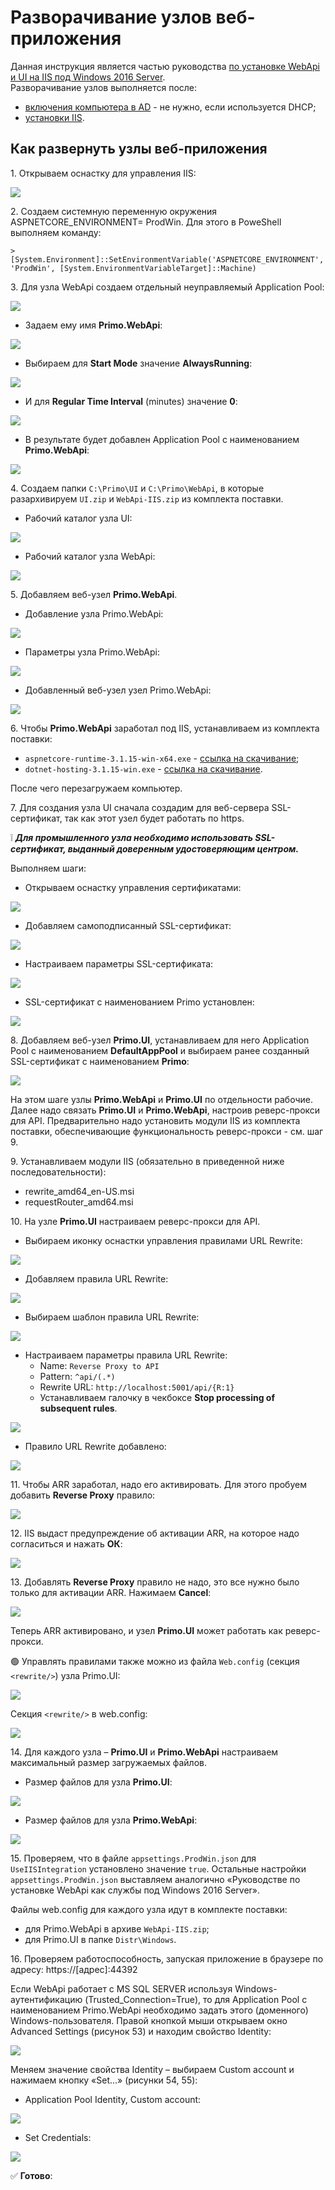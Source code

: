 # Разворачивание узлов веб-приложения

Данная инструкция является частью руководства [по установке WebApi и UI на IIS под Windows 2016 Server](https://github.com/PrimoRPA/Docs.Rus/blob/139-%D0%B4%D0%BE%D0%B1%D0%B0%D0%B2%D0%B8%D1%82%D1%8C-%D0%B4%D0%BE%D0%BA%D1%83%D0%BC%D0%B5%D0%BD%D1%82%D1%8B-%D0%B0%D0%B4%D0%BC%D0%B8%D0%BD%D0%B0-%D0%B2-%D1%80%D0%B0%D0%B7%D0%B4%D0%B5%D0%BB-%D0%BE%D1%80%D0%BA%D0%B5%D1%81%D1%82%D1%80%D0%B0%D1%82%D0%BE%D1%80%D0%B0/orchestrator/admin/Windows/webapi/install-webapi-introduction.md).\
Разворачивание узлов выполняется после:
* [включения компьютера в AD](https://github.com/PrimoRPA/Docs.Rus/blob/139-%D0%B4%D0%BE%D0%B1%D0%B0%D0%B2%D0%B8%D1%82%D1%8C-%D0%B4%D0%BE%D0%BA%D1%83%D0%BC%D0%B5%D0%BD%D1%82%D1%8B-%D0%B0%D0%B4%D0%BC%D0%B8%D0%BD%D0%B0-%D0%B2-%D1%80%D0%B0%D0%B7%D0%B4%D0%B5%D0%BB-%D0%BE%D1%80%D0%BA%D0%B5%D1%81%D1%82%D1%80%D0%B0%D1%82%D0%BE%D1%80%D0%B0/orchestrator/admin/Windows/webapi/install-webapi-introduction.md#%D0%B2%D0%BA%D0%BB%D1%8E%D1%87%D0%B5%D0%BD%D0%B8%D0%B5-%D0%BA%D0%BE%D0%BC%D0%BF%D1%8C%D1%8E%D1%82%D0%B5%D1%80%D0%B0-%D0%B2-ad) - не нужно, если используется DHCP;
* [установки IIS](https://github.com/PrimoRPA/Docs.Rus/edit/139-%D0%B4%D0%BE%D0%B1%D0%B0%D0%B2%D0%B8%D1%82%D1%8C-%D0%B4%D0%BE%D0%BA%D1%83%D0%BC%D0%B5%D0%BD%D1%82%D1%8B-%D0%B0%D0%B4%D0%BC%D0%B8%D0%BD%D0%B0-%D0%B2-%D1%80%D0%B0%D0%B7%D0%B4%D0%B5%D0%BB-%D0%BE%D1%80%D0%BA%D0%B5%D1%81%D1%82%D1%80%D0%B0%D1%82%D0%BE%D1%80%D0%B0/orchestrator/admin/Windows/webapi/webapi-install-iis.md).

## Как развернуть узлы веб-приложения

1\. Открываем оснастку для управления IIS:

![](<../../../../.gitbook/assets/install-webapi-node-1.png>)

2\. Создаем системную переменную окружения ASPNETCORE_ENVIRONMENT= ProdWin. Для этого в PoweShell выполняем команду:
```
> [System.Environment]::SetEnvironmentVariable('ASPNETCORE_ENVIRONMENT', 'ProdWin', [System.EnvironmentVariableTarget]::Machine)
```

3\. Для узла WebApi создаем отдельный неуправляемый Application Pool:

![](<../../../../.gitbook/assets/install-webapi-node-2.png>)

* Задаем ему имя **Primo.WebApi**:

![](<../../../../.gitbook/assets/install-webapi-node-3.png>)

* Выбираем для **Start Mode** значение **AlwaysRunning**:

![](<../../../../.gitbook/assets/install-webapi-node-4.png>)

* И для **Regular Time Interval** (minutes) значение **0**:

![](<../../../../.gitbook/assets/install-webapi-node-5.png>)

* В результате будет добавлен Application Pool с наименованием **Primo.WebApi**:

![](<../../../../.gitbook/assets/install-webapi-node-6.png>)

4\. Создаем папки `C:\Primo\UI` и `C:\Primo\WebApi`, в которые разархивируем `UI.zip` и `WebApi-IIS.zip` из комплекта поставки.

* Рабочий каталог узла UI:

![](<../../../../.gitbook/assets/install-webapi-node-7.png>)

* Рабочий каталог узла WebApi:

![](<../../../../.gitbook/assets/install-webapi-node-8.png>)

5\. Добавляем веб-узел **Primo.WebApi**.
* Добавление узла Primo.WebApi:

![](<../../../../.gitbook/assets/install-webapi-node-9.png>)

* Параметры узла Primo.WebApi:

![](<../../../../.gitbook/assets/install-webapi-node-10.png>)

* Добавленный веб-узел узел Primo.WebApi:

![](<../../../../.gitbook/assets/install-webapi-node-11.png>)

6\. Чтобы **Primo.WebApi** заработал под IIS, устанавливаем из комплекта поставки:
* `aspnetcore-runtime-3.1.15-win-x64.exe` - [cсылка на скачивание](https://download.visualstudio.microsoft.com/download/pr/ae6e6b5b-5e7c-45f9-a668-cb1899f22e46/9c917acfab934ddd64340ba46490264e/aspnetcore-runtime-3.1.15-win-x64.exe);
* `dotnet-hosting-3.1.15-win.exe` -  [cсылка на скачивание](https://download.visualstudio.microsoft.com/download/pr/c8eabe25-bb2b-4089-992e-48198ff72ad8/a55a5313bfb65ac9bd2e5069dd4de5bc/dotnet-hosting-3.1.15-win.exe).
  
После чего перезагружаем компьютер.

7\. Для создания узла UI сначала создадим для веб-сервера SSL-сертификат, так как этот узел будет работать по https.

:grey_exclamation: ***Для промышленного узла необходимо использовать SSL-сертификат, выданный доверенным удостоверяющим центром.***

Выполняем шаги:

* Открываем оснастку управления сертификатами:

![](<../../../../.gitbook/assets/install-webapi-node-12.png>)

* Добавляем самоподписанный SSL-сертификат:

![](<../../../../.gitbook/assets/install-webapi-node-13.png>)

* Настраиваем параметры SSL-сертификата:

![](<../../../../.gitbook/assets/install-webapi-node-14.png>)

* SSL-сертификат с наименованием Primo установлен:

![](<../../../../.gitbook/assets/install-webapi-node-15.png>)

8\. Добавляем веб-узел **Primo.UI**, устанавливаем для него Application Pool с наименованием **DefaultAppPool** и выбираем ранее созданный SSL-сертификат с наименованием **Primo**: 

![](<../../../../.gitbook/assets/install-webapi-node-16.png>)

На этом шаге узлы **Primo.WebApi** и **Primo.UI** по отдельности рабочие. Далее надо связать **Primo.UI** и **Primo.WebApi**, настроив реверс-прокси для API. Предварительно надо установить модули IIS из комплекта поставки, обеспечивающие функциональность реверс-прокси - см. шаг 9.

9\. Устанавливаем модули IIS (обязательно в приведенной ниже последовательности):
* rewrite_amd64_en-US.msi
* requestRouter_amd64.msi

10\. На узле **Primo.UI** настраиваем реверс-прокси для API.
* Выбираем иконку оснастки управления правилами URL Rewrite:

![](<../../../../.gitbook/assets/install-webapi-node-17.png>)

* Добавляем правила URL Rewrite:

![](<../../../../.gitbook/assets/install-webapi-node-18.png>)

* Выбираем шаблон правила URL Rewrite:

![](<../../../../.gitbook/assets/install-webapi-node-19.png>)

* Настраиваем параметры правила URL Rewrite:
  * Name: `Reverse Proxy to API`
  * Pattern: `^api/(.*)`
  * Rewrite URL: `http://localhost:5001/api/{R:1}`
  * Устанавливаем галочку в чекбоксе **Stop processing of subsequent rules**.

![](<../../../../.gitbook/assets/install-webapi-node-20.png>)

* Правило URL Rewrite добавлено:

![](<../../../../.gitbook/assets/install-webapi-node-21.png>)

11\. Чтобы ARR заработал, надо его активировать. Для этого пробуем добавить **Reverse Proxy** правило:

![](<../../../../.gitbook/assets/install-webapi-node-22.png>)

12\. IIS выдаст предупреждение об активации ARR, на которое надо согласиться и нажать **ОК**:

![](<../../../../.gitbook/assets/install-webapi-node-23.png>)

13\. Добавлять **Reverse Proxy** правило не надо, это все нужно было только для активации ARR. Нажимаем **Cancel**:

![](<../../../../.gitbook/assets/install-webapi-node-24.png>)

Теперь ARR активировано, и узел **Primo.UI** может работать как реверс-прокси.

:green_circle: Управлять правилами также можно из файла `Web.config` (секция `<rewrite/>`) узла Primo.UI:

![](<../../../../.gitbook/assets/install-webapi-node-25.png>)

Секция `<rewrite/>` в web.config:

![](<../../../../.gitbook/assets/install-webapi-node-26.png>)

14\. Для каждого узла – **Primo.UI** и **Primo.WebApi** настраиваем максимальный размер загружаемых файлов.
* Размер файлов для узла **Primo.UI**:

![](<../../../../.gitbook/assets/install-webapi-node-27.png>)
* Размер файлов для узла **Primo.WebApi**:

![](<../../../../.gitbook/assets/install-webapi-node-primowebapi.png>)

15\. Проверяем, что в файле `appsettings.ProdWin.json` для `UseIISIntegration` установлено значение `true`. Остальные настройки `appsettings.ProdWin.json` выставляем аналогично «Руководствe по установке WebApi как службы под Windows 2016 Server». 

Файлы web.config для каждого узла идут в комплекте поставки: 
* для Primo.WebApi в архиве `WebApi-IIS.zip`;
* для Primo.UI в папке `Distr\Windows`.

16\. Проверяем работоспособность, запуская приложение в браузере по адресу: https://[адрес]:44392

Если WebApi работает с MS SQL SERVER используя Windows-аутентификацию (Trusted_Connection=True), то для Application Pool с наименованием Primo.WebApi необходимо задать этого (доменного) Windows-пользователя. Правой кнопкой мыши открываем окно Advanced Settings (рисунок 53) и находим свойство Identity:

![](<../../../../.gitbook/assets/install-webapi-node-28.png>)

Меняем значение свойства Identity – выбираем Custom account и нажимаем кнопку «Set…» (рисунки 54, 55):
* Application Pool Identity, Custom account:

![](<../../../../.gitbook/assets/install-webapi-node-29.png>)

* Set Credentials:

![](<../../../../.gitbook/assets/install-webapi-node-30.png>)

:white_check_mark: **Готово**:
